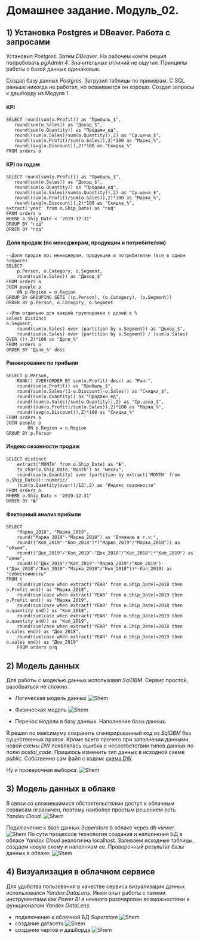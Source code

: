# Домашнее задание. Модуль_02.

## 1) Установка Postgres и DBeaver. Работа с запросами
Установил _Postgres_. Затем _DBeaver_. На рабочем компе решил попробовать _pgAdmin 4_. Значительных отличий не ощутил. Принципы работы с базой данных одинаковые.

Создал базу данных _Postgres_. Загрузил таблицы по примерам.
С SQL раньше никогда не работал, но осваивается он хорошо. Создал запросы к дашборду из Модуля 1.
#### KPI
    SELECT round(sum(o.Profit)) as "Прибыль_$",
       round(sum(o.Sales)) as "Доход_$",
       round(sum(o.Quantity)) as "Продажи_ед",
       round((sum(o.Sales)/sum(o.Quantity)),2) as "Ср.цена_$",
       round((sum(o.Profit)/sum(o.Sales)),2)*100 as "Маржа_%",
       round((avg(o.Discount)),2)*100 as "Скидка_%"
    FROM orders o
#### KPI по годам    
    SELECT round(sum(o.Profit)) as "Прибыль_$",
       round(sum(o.Sales)) as "Доход_$",
	   round(sum(o.Quantity)) as "Продажи_ед",
	   round((sum(o.Sales)/sum(o.Quantity)),2) as "Ср.цена_$",
	   round((sum(o.Profit)/sum(o.Sales)),2)*100 as "Маржа_%",
	   round((avg(o.Discount)),2)*100 as "Скидка_%",
    extract('year' from o.Ship_Date) as "год"
    FROM orders o
    WHERE o.Ship_Date < '2019-12-31'
    GROUP BY "год"
    ORDER BY "год"
#### Доля продаж (по менеджерам, продукции и потребителям)
	--Доля продаж по: менеджерам, продукции и потребителям (все в одном запросе)
	SELECT 
	    p.Person, o.Category, o.Segment,
	    round(sum(o.Sales)) as "Доход_$"
	FROM orders o
	JOIN people p
	    ON p.Region = o.Region
	GROUP BY GROUPING SETS ((p.Person), (o.Category), (o.Segment))
	ORDER BY p.Person, o.Category, o.Segment

	--Или отдельно для каждой группировки с долей в %
	select distinct
	o.Segment,
	    round(sum(o.Sales) over (partition by o.Segment)) as "Доход_$",
	    round(sum(o.Sales) over (partition by o.Segment) / (sum(o.Sales) OVER ()),2)*100 as "Доля_%"
	FROM orders o
	ORDER BY "Доля_%" desc
#### Ранжирование по прибыли
	SELECT p.Person,
		RANK() OVER(ORDER BY sum(o.Profit) desc) as "Ранг",
		round(sum(o.Profit)) as "Прибыль_$",
		round(sum(o.Sales/(1-o.Discount)-o.Sales)) as "Скидка_$",
		round(sum(o.Quantity)) as "Продажи_ед",
		round((sum(o.Sales)/sum(o.Quantity)),2) as "Ср.цена_$",
		round((sum(o.Profit)/sum(o.Sales)),2)*100 as "Маржа_%",
		round((avg(o.Discount)),2)*100 as "Скидка_%"
	FROM orders o
	JOIN people p
	        ON p.Region = o.Region
	GROUP BY p.Person
#### Индекс сезонности продаж
	SELECT distinct
		extract('MONTH' from o.Ship_Date) as "№",
		to_char(o.Ship_Date,'Month') as "месяц",
		round(sum(o.Quantity) over (partition by extract('MONTH' from o.Ship_Date))::numeric/
		(sum(o.Quantity)over()/12),2) as "Индекс сезонности"
	FROM orders o
	WHERE o.Ship_Date < '2019-12-31'
	ORDER BY "№"	
#### Факторный анализ прибыли
	SELECT 
		"Маржа_2018", "Маржа_2019",
		round("Маржа_2019"-"Маржа_2018") as "Влияние в т.ч:",
		round(("Кол_2019"-"Кол_2018")*("Маржа_2019"/"Маржа_2018")) as "объем",
		round(("Дох_2019"/"Кол_2019"-"Дох_2018"/"Кол_2018")*"Кол_2019") as "цена",
		round((("Дох_2019"/"Кол_2019"-"Маржа_2019"/"Кол_2019")-("Дох_2018"/"Кол_2018"-"Маржа_2018"/"Кол_2018"))*-Кол_2019) as "себестоимость"
	FROM (
		round(sum(case when extract('YEAR' from o.Ship_Date)=2018 then o.Profit end)) as "Маржа_2018", 
		round(sum(case when extract('YEAR' from o.Ship_Date)=2019 then o.Profit end)) as "Маржа_2019", 
		round(sum(case when extract('YEAR' from o.Ship_Date)=2018 then o.quantity end)) as "Кол_2018", 
		round(sum(case when extract('YEAR' from o.Ship_Date)=2019 then o.quantity end)) as "Кол_2019",
		round(sum(case when extract('YEAR' from o.Ship_Date)=2018 then o.sales end)) as "Дох_2018",
		round(sum(case when extract('YEAR' from o.Ship_Date)=2019 then o.sales end)) as "Дох_2019"
		FROM orders o)q
		
## 2) Модель данных
Для работы с моделью данных использовал _SqlDBM_. Сервис простой, разобраться не сложно.
 - Логическая модель данных
![Shem](https://github.com/GrygorPavlenko/DataEngineering/blob/f6238c41a6cf2109d790ac6e9fe80bdc08baf96e/DE-101/%D0%9C%D0%BE%D0%B4%D1%83%D0%BB%D1%8C%2002/files/shem1.jpg)
 - Физическая модель
![Shem](https://github.com/GrygorPavlenko/DataEngineering/blob/f6238c41a6cf2109d790ac6e9fe80bdc08baf96e/DE-101/%D0%9C%D0%BE%D0%B4%D1%83%D0%BB%D1%8C%2002/files/shem.jpg)

 - Перенос модели в базу данных. Наполнение базы данных.
 
 Я решил по максимуму сохранить сгенерированный код из _SqlDBM_ без существенных правок. Кроме всего прочего при заполнении данными новой схемы _DW_ появлялась ошибка о несоответствии типов данных по полю _postal_code_. Пришлось изменить тип данных в исходной схеме _public_. Собственно сам файл с кодом:
 [схема DW](https://github.com/GrygorPavlenko/DataEngineering/blob/8aa855d7fe12e767821123ba5ed6ab542779ae09/DE-101/%D0%9C%D0%BE%D0%B4%D1%83%D0%BB%D1%8C%2002/files/DW.sql)
 
 Ну и проверочная выборка:
 ![Shem](https://github.com/GrygorPavlenko/DataEngineering/blob/0af5bfc35685437dd8289893d12fb24a881cf174/DE-101/%D0%9C%D0%BE%D0%B4%D1%83%D0%BB%D1%8C%2002/files/%D0%9F%D1%80%D0%BE%D0%B2%D0%B5%D1%80%D0%BA%D0%B0.jpg)
 
 ## 3) Модель данных в облаке
 
 В связи со сложившимися обстоятельствами доступ к облачным сервисам ограничен, поэтому наиболее простым решением есть _Yandex Cloud_.
 ![Shem](https://github.com/GrygorPavlenko/DataEngineering/blob/5563924734d506a19bb728d37b1f67e0ed45c857/DE-101/%D0%9C%D0%BE%D0%B4%D1%83%D0%BB%D1%8C%2002/files/%D0%91%D0%94%20%D1%8F%D0%BD%D0%B4.jpg)
 
 Подключение к базе данных _Superstore_ в облаке через _db viewer_
  ![Shem](https://github.com/GrygorPavlenko/DataEngineering/blob/6ce241846be768d9c8ef7e0c8c74999365e76f6f/DE-101/%D0%9C%D0%BE%D0%B4%D1%83%D0%BB%D1%8C%2002/files/%D0%91%D0%94%20%D0%BF%D0%BE%D0%B4%D0%BA%D0%BB%D1%8E%D1%87%D0%B5%D0%BD%D0%B8%D0%B5.jpg)
 По сути процессов технология создания и наполнения БД в облаке _Yandex Cloud_ аналогична localhost. Заливаем исходные таблицы, создаем новую схему и наполняем ее.
 Проверочный результат базы данных в облаке:
  ![Shem](https://github.com/GrygorPavlenko/DataEngineering/blob/bc8e1c7ad870ee0e26fdb54357ffb6f8d8264696/DE-101/%D0%9C%D0%BE%D0%B4%D1%83%D0%BB%D1%8C%2002/files/%D0%91%D0%94%20%D0%BF%D1%80%D0%BE%D0%B2%D0%B5%D1%80%D0%BA%D0%B0.jpg)
 
  ## 4) Визуализация в облачном сервисе
  
  Для удобства пользования в качестве сервиса визуализации данных использовался _Yandex DataLens_.
  Имея опыт работы с такими инструментами как _Power BI_ я немного разочарован возможностями и функционалом _Yandex DataLens_.
   - подключение к облачной БД _Superstore_
   ![Shem](https://github.com/GrygorPavlenko/DataEngineering/blob/3200c373dcfc6c3a8d2e6ae7ba4fe234f05a5153/DE-101/%D0%9C%D0%BE%D0%B4%D1%83%D0%BB%D1%8C%2002/files/%D0%91%D0%94%20%D0%BF%D0%BE%D0%B4%D0%BA%D0%BB%D1%8E%D1%87%D0%B5%D0%BD%D0%B8%D0%B5.jpg)
   - создание датасета
   ![Shem](https://github.com/GrygorPavlenko/DataEngineering/blob/3200c373dcfc6c3a8d2e6ae7ba4fe234f05a5153/DE-101/%D0%9C%D0%BE%D0%B4%D1%83%D0%BB%D1%8C%2002/files/%D0%91%D0%94%20%D0%B4%D0%B0%D1%82%D0%B0%D1%81%D0%B5%D1%82.jpg) 
   - создание чартов и дашборда
   ![Shem](https://github.com/GrygorPavlenko/DataEngineering/blob/3200c373dcfc6c3a8d2e6ae7ba4fe234f05a5153/DE-101/%D0%9C%D0%BE%D0%B4%D1%83%D0%BB%D1%8C%2002/files/%D0%91%D0%94%20%D0%B4%D0%B0%D1%88%D0%B1.jpg)
